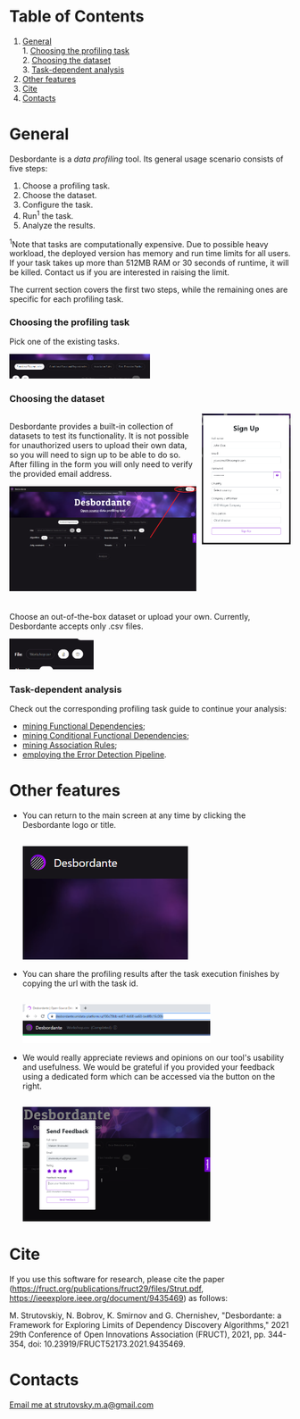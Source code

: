 
# Table of Contents

1. [General](#general)  
		1. [Choosing the profiling task](#choosing-the-profiling-task)  
		2. [Choosing the dataset](#choosing-the-dataset)  
		3. [Task-dependent analysis](#task-dependent-analysis)   
2. [Other features](#other-features)
3. [Cite](#cite)
4. [Contacts](#contacts)

# General
Desbordante is a _data profiling_ tool. Its general usage scenario consists of five steps:
1. Choose a profiling task.
2. Choose the dataset.
3. Configure the task.
4. Run<sup>1</sup> the task.
5. Analyze the results.

<sup>1</sup>Note that tasks are computationally expensive. Due to possible heavy workload, the deployed version has memory and run time limits for all users. If your task takes up more than 512MB RAM or 30 seconds of runtime, it will be killed. Contact us if you are interested in raising the limit.

The current section covers the first two steps, while the remaining ones are specific for each profiling task.

### Choosing the profiling task

Pick one of the existing tasks.

<p><img style="width: 50%;" src="./images/tasks-list.png"/></p>


### Choosing the dataset

<div style="display: flex; column-gap: 10px; padding-bottom: 20px;">
 <div style="flex: 65%;">
  <p>
   Desbordante provides a built-in collection of datasets to test its functionality. It is not possible for unauthorized users to upload their own data, so you will need to sign up to be able to do so.
   After filling in the form you will only need to verify the provided email address.
  </p>
  <img src="./images/sign-up-button.png"/>
 </div>
 <div style="flex: 30%;"><img src="./images/sign-up-form.png"/></div>
</div>

Choose an out-of-the-box dataset or upload your own. Currently, Desbordante accepts only .csv files.

<p><img style="width: 30%;" src="./images/dataset-selection.png"/></p>

### Task-dependent analysis

Check out the corresponding profiling task guide to continue your analysis:
- [mining Functional Dependencies](guides/fd-mining.md);
- [mining Conditional Functional Dependencies](guides/cfd-mining.md);
- [mining Association Rules](guides/ar-mining.md);
- [employing the Error Detection Pipeline](guides/error-detection-pipeline.md).

# Other features
* You can return to the main screen at any time by clicking the Desbordante logo or title.
  <p>
	<img style="padding-top: 15px;" src="./images/desbordante-clickable-logo.png"/>
  </p>
* You can share the profiling results after the task execution finishes by copying the url with the task id.
  <p><img style="width: 70%; padding-top: 15px;" src="./images/share-task-results.png"/></p>


* We would really appreciate reviews and opinions on our tool's usability and usefulness. We would be grateful if you provided your feedback using a dedicated form which can be accessed via the button on the right.
  <p><img style="width: 70%; padding-top: 15px;" src="./images/feedback-form.png"/></p>

# Cite

If you use this software for research, please cite the paper (https://fruct.org/publications/fruct29/files/Strut.pdf, https://ieeexplore.ieee.org/document/9435469) as follows:

M. Strutovskiy, N. Bobrov, K. Smirnov and G. Chernishev, "Desbordante: a Framework for Exploring Limits of Dependency Discovery Algorithms," 2021 29th Conference of Open Innovations Association (FRUCT), 2021, pp. 344-354, doi: 10.23919/FRUCT52173.2021.9435469.

# Contacts

[Email me at strutovsky.m.a@gmail.com](mailto:strutovsky.m.a@gmail.com)
